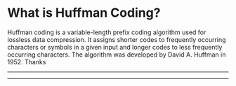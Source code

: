 # What is Huffman Coding?
Huffman coding is a variable-length prefix coding algorithm used for lossless data compression. It assigns shorter codes to frequently occurring characters or symbols in a given input and longer codes to less frequently occurring characters. The algorithm was developed by David A. Huffman in 1952.
Thanks

-----------------------------------------------------------------------------------------------------------------------------------------------------------------------------------------------------------------------------
-----------------------------------------------------------------------------------------------------------------------------------------------------------------------------------------------------------------------------
